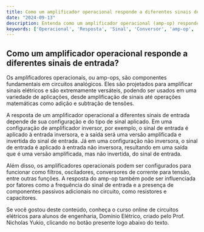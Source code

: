 ```yaml
---
title: Como um amplificador operacional responde a diferentes sinais de entrada?
date: "2024-09-13"
description: Entenda como um amplificador operacional (amp-op) responde a diferentes tipos de sinais de entrada em circuitos analógicos.
keywords: ['Operacional', 'Resposta', 'Sinal', 'Conversor', 'amp-op', 'elétrico', 'ativo']
---
```


## Como um amplificador operacional responde a diferentes sinais de entrada?

Os amplificadores operacionais, ou amp-ops, são componentes fundamentais em circuitos analógicos. Eles são projetados para amplificar sinais elétricos e são extremamente versáteis, podendo ser usados em uma variedade de aplicações, desde amplificação de sinais até operações matemáticas como adição e subtração de tensões.

A resposta de um amplificador operacional a diferentes sinais de entrada depende de sua configuração e do tipo de sinal aplicado. Em uma configuração de amplificador inversor, por exemplo, o sinal de entrada é aplicado à entrada inversora, e a saída será uma versão amplificada e invertida do sinal de entrada. Já em uma configuração não inversora, o sinal de entrada é aplicado à entrada não inversora, resultando em uma saída que é uma versão amplificada, mas não invertida, do sinal de entrada.

Além disso, os amplificadores operacionais podem ser configurados para funcionar como filtros, osciladores, conversores de corrente para tensão, entre outras funções. A resposta do amp-op também pode ser influenciada por fatores como a frequência do sinal de entrada e a presença de componentes passivos adicionais no circuito, como resistores e capacitores.

Se você gostou deste conteúdo, conheça o curso online de circuitos elétricos para alunos de engenharia, Domínio Elétrico, criado pelo Prof. Nicholas Yukio, clicando no botão presente logo abaixo do texto.